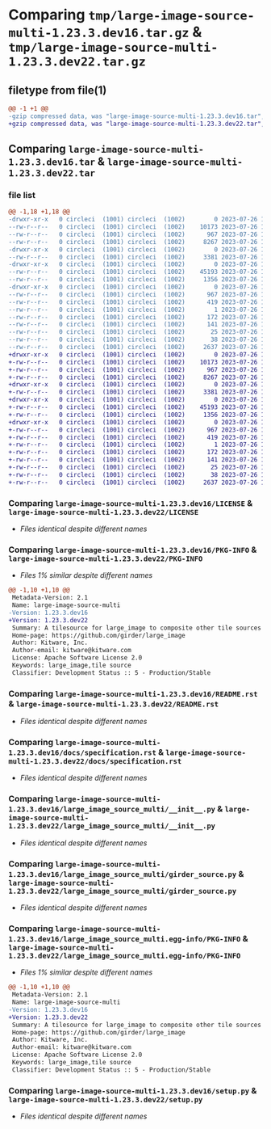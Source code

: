 # Comparing `tmp/large-image-source-multi-1.23.3.dev16.tar.gz` & `tmp/large-image-source-multi-1.23.3.dev22.tar.gz`

## filetype from file(1)

```diff
@@ -1 +1 @@
-gzip compressed data, was "large-image-source-multi-1.23.3.dev16.tar", last modified: Wed Jul 26 14:30:11 2023, max compression
+gzip compressed data, was "large-image-source-multi-1.23.3.dev22.tar", last modified: Wed Jul 26 15:06:34 2023, max compression
```

## Comparing `large-image-source-multi-1.23.3.dev16.tar` & `large-image-source-multi-1.23.3.dev22.tar`

### file list

```diff
@@ -1,18 +1,18 @@
-drwxr-xr-x   0 circleci  (1001) circleci  (1002)        0 2023-07-26 14:30:11.611430 large-image-source-multi-1.23.3.dev16/
--rw-r--r--   0 circleci  (1001) circleci  (1002)    10173 2023-07-26 14:30:11.000000 large-image-source-multi-1.23.3.dev16/LICENSE
--rw-r--r--   0 circleci  (1001) circleci  (1002)      967 2023-07-26 14:30:11.611430 large-image-source-multi-1.23.3.dev16/PKG-INFO
--rw-r--r--   0 circleci  (1001) circleci  (1002)     8267 2023-07-26 14:30:11.000000 large-image-source-multi-1.23.3.dev16/README.rst
-drwxr-xr-x   0 circleci  (1001) circleci  (1002)        0 2023-07-26 14:30:11.611430 large-image-source-multi-1.23.3.dev16/docs/
--rw-r--r--   0 circleci  (1001) circleci  (1002)     3381 2023-07-26 14:29:11.000000 large-image-source-multi-1.23.3.dev16/docs/specification.rst
-drwxr-xr-x   0 circleci  (1001) circleci  (1002)        0 2023-07-26 14:30:11.611430 large-image-source-multi-1.23.3.dev16/large_image_source_multi/
--rw-r--r--   0 circleci  (1001) circleci  (1002)    45193 2023-07-26 14:29:11.000000 large-image-source-multi-1.23.3.dev16/large_image_source_multi/__init__.py
--rw-r--r--   0 circleci  (1001) circleci  (1002)     1356 2023-07-26 14:29:11.000000 large-image-source-multi-1.23.3.dev16/large_image_source_multi/girder_source.py
-drwxr-xr-x   0 circleci  (1001) circleci  (1002)        0 2023-07-26 14:30:11.611430 large-image-source-multi-1.23.3.dev16/large_image_source_multi.egg-info/
--rw-r--r--   0 circleci  (1001) circleci  (1002)      967 2023-07-26 14:30:11.000000 large-image-source-multi-1.23.3.dev16/large_image_source_multi.egg-info/PKG-INFO
--rw-r--r--   0 circleci  (1001) circleci  (1002)      419 2023-07-26 14:30:11.000000 large-image-source-multi-1.23.3.dev16/large_image_source_multi.egg-info/SOURCES.txt
--rw-r--r--   0 circleci  (1001) circleci  (1002)        1 2023-07-26 14:30:11.000000 large-image-source-multi-1.23.3.dev16/large_image_source_multi.egg-info/dependency_links.txt
--rw-r--r--   0 circleci  (1001) circleci  (1002)      172 2023-07-26 14:30:11.000000 large-image-source-multi-1.23.3.dev16/large_image_source_multi.egg-info/entry_points.txt
--rw-r--r--   0 circleci  (1001) circleci  (1002)      141 2023-07-26 14:30:11.000000 large-image-source-multi-1.23.3.dev16/large_image_source_multi.egg-info/requires.txt
--rw-r--r--   0 circleci  (1001) circleci  (1002)       25 2023-07-26 14:30:11.000000 large-image-source-multi-1.23.3.dev16/large_image_source_multi.egg-info/top_level.txt
--rw-r--r--   0 circleci  (1001) circleci  (1002)       38 2023-07-26 14:30:11.611430 large-image-source-multi-1.23.3.dev16/setup.cfg
--rw-r--r--   0 circleci  (1001) circleci  (1002)     2637 2023-07-26 14:29:11.000000 large-image-source-multi-1.23.3.dev16/setup.py
+drwxr-xr-x   0 circleci  (1001) circleci  (1002)        0 2023-07-26 15:06:34.606359 large-image-source-multi-1.23.3.dev22/
+-rw-r--r--   0 circleci  (1001) circleci  (1002)    10173 2023-07-26 15:06:34.000000 large-image-source-multi-1.23.3.dev22/LICENSE
+-rw-r--r--   0 circleci  (1001) circleci  (1002)      967 2023-07-26 15:06:34.606359 large-image-source-multi-1.23.3.dev22/PKG-INFO
+-rw-r--r--   0 circleci  (1001) circleci  (1002)     8267 2023-07-26 15:06:34.000000 large-image-source-multi-1.23.3.dev22/README.rst
+drwxr-xr-x   0 circleci  (1001) circleci  (1002)        0 2023-07-26 15:06:34.602359 large-image-source-multi-1.23.3.dev22/docs/
+-rw-r--r--   0 circleci  (1001) circleci  (1002)     3381 2023-07-26 15:05:31.000000 large-image-source-multi-1.23.3.dev22/docs/specification.rst
+drwxr-xr-x   0 circleci  (1001) circleci  (1002)        0 2023-07-26 15:06:34.602359 large-image-source-multi-1.23.3.dev22/large_image_source_multi/
+-rw-r--r--   0 circleci  (1001) circleci  (1002)    45193 2023-07-26 15:05:31.000000 large-image-source-multi-1.23.3.dev22/large_image_source_multi/__init__.py
+-rw-r--r--   0 circleci  (1001) circleci  (1002)     1356 2023-07-26 15:05:31.000000 large-image-source-multi-1.23.3.dev22/large_image_source_multi/girder_source.py
+drwxr-xr-x   0 circleci  (1001) circleci  (1002)        0 2023-07-26 15:06:34.606359 large-image-source-multi-1.23.3.dev22/large_image_source_multi.egg-info/
+-rw-r--r--   0 circleci  (1001) circleci  (1002)      967 2023-07-26 15:06:34.000000 large-image-source-multi-1.23.3.dev22/large_image_source_multi.egg-info/PKG-INFO
+-rw-r--r--   0 circleci  (1001) circleci  (1002)      419 2023-07-26 15:06:34.000000 large-image-source-multi-1.23.3.dev22/large_image_source_multi.egg-info/SOURCES.txt
+-rw-r--r--   0 circleci  (1001) circleci  (1002)        1 2023-07-26 15:06:34.000000 large-image-source-multi-1.23.3.dev22/large_image_source_multi.egg-info/dependency_links.txt
+-rw-r--r--   0 circleci  (1001) circleci  (1002)      172 2023-07-26 15:06:34.000000 large-image-source-multi-1.23.3.dev22/large_image_source_multi.egg-info/entry_points.txt
+-rw-r--r--   0 circleci  (1001) circleci  (1002)      141 2023-07-26 15:06:34.000000 large-image-source-multi-1.23.3.dev22/large_image_source_multi.egg-info/requires.txt
+-rw-r--r--   0 circleci  (1001) circleci  (1002)       25 2023-07-26 15:06:34.000000 large-image-source-multi-1.23.3.dev22/large_image_source_multi.egg-info/top_level.txt
+-rw-r--r--   0 circleci  (1001) circleci  (1002)       38 2023-07-26 15:06:34.606359 large-image-source-multi-1.23.3.dev22/setup.cfg
+-rw-r--r--   0 circleci  (1001) circleci  (1002)     2637 2023-07-26 15:05:31.000000 large-image-source-multi-1.23.3.dev22/setup.py
```

### Comparing `large-image-source-multi-1.23.3.dev16/LICENSE` & `large-image-source-multi-1.23.3.dev22/LICENSE`

 * *Files identical despite different names*

### Comparing `large-image-source-multi-1.23.3.dev16/PKG-INFO` & `large-image-source-multi-1.23.3.dev22/PKG-INFO`

 * *Files 1% similar despite different names*

```diff
@@ -1,10 +1,10 @@
 Metadata-Version: 2.1
 Name: large-image-source-multi
-Version: 1.23.3.dev16
+Version: 1.23.3.dev22
 Summary: A tilesource for large_image to composite other tile sources
 Home-page: https://github.com/girder/large_image
 Author: Kitware, Inc.
 Author-email: kitware@kitware.com
 License: Apache Software License 2.0
 Keywords: large_image,tile source
 Classifier: Development Status :: 5 - Production/Stable
```

### Comparing `large-image-source-multi-1.23.3.dev16/README.rst` & `large-image-source-multi-1.23.3.dev22/README.rst`

 * *Files identical despite different names*

### Comparing `large-image-source-multi-1.23.3.dev16/docs/specification.rst` & `large-image-source-multi-1.23.3.dev22/docs/specification.rst`

 * *Files identical despite different names*

### Comparing `large-image-source-multi-1.23.3.dev16/large_image_source_multi/__init__.py` & `large-image-source-multi-1.23.3.dev22/large_image_source_multi/__init__.py`

 * *Files identical despite different names*

### Comparing `large-image-source-multi-1.23.3.dev16/large_image_source_multi/girder_source.py` & `large-image-source-multi-1.23.3.dev22/large_image_source_multi/girder_source.py`

 * *Files identical despite different names*

### Comparing `large-image-source-multi-1.23.3.dev16/large_image_source_multi.egg-info/PKG-INFO` & `large-image-source-multi-1.23.3.dev22/large_image_source_multi.egg-info/PKG-INFO`

 * *Files 1% similar despite different names*

```diff
@@ -1,10 +1,10 @@
 Metadata-Version: 2.1
 Name: large-image-source-multi
-Version: 1.23.3.dev16
+Version: 1.23.3.dev22
 Summary: A tilesource for large_image to composite other tile sources
 Home-page: https://github.com/girder/large_image
 Author: Kitware, Inc.
 Author-email: kitware@kitware.com
 License: Apache Software License 2.0
 Keywords: large_image,tile source
 Classifier: Development Status :: 5 - Production/Stable
```

### Comparing `large-image-source-multi-1.23.3.dev16/setup.py` & `large-image-source-multi-1.23.3.dev22/setup.py`

 * *Files identical despite different names*

